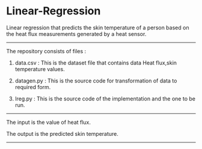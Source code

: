 # Linear-Regression
Linear regression that predicts the skin temperature of a person based on the heat flux measurements generated by a heat sensor.

******************************************************************************************************************************

The repository consists of files :

1. data.csv : This is the dataset file that contains data Heat flux,skin temperature values.

2. datagen.py : This is the source code for transformation of data to required form.

3. lreg.py : This is the source code of the implementation and the one to be run.


******************************************************************************************************************************

The input is the value of heat flux.

The output is the predicted skin temperature.

******************************************************************************************************************************
